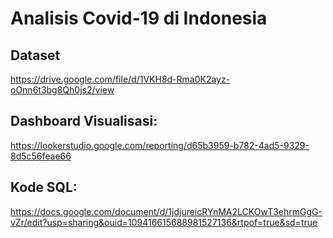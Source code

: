 # Analisis Covid-19 di Indonesia
## Dataset
https://drive.google.com/file/d/1VKH8d-Rma0K2ayz-oOnn6t3bg8Qh0js2/view

## Dashboard Visualisasi:
https://lookerstudio.google.com/reporting/d65b3959-b782-4ad5-9329-8d5c56feae66

## Kode SQL:
https://docs.google.com/document/d/1jdjureicRYnMA2LCKOwT3ehrmGgG-vZr/edit?usp=sharing&ouid=109416615688981527136&rtpof=true&sd=true
